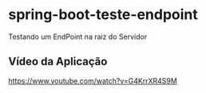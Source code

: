 # spring-boot-teste-endpoint
Testando um EndPoint na raiz do Servidor
## Vídeo da Aplicação
https://www.youtube.com/watch?v=G4KrrXR4S9M

